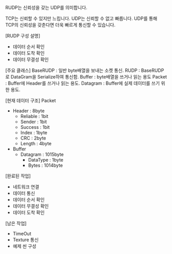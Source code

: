 RUDP는 신뢰성을 갖는 UDP를 의미합니다.

TCP는 신뢰할 수 있지만 느립니다.
UDP는 신뢰할 수 없고 빠릅니다.
UDP를 통해 TCP의 신뢰성을 갖춘다면 더욱 빠르게 통신할 수 있습니다.

[RUDP 구성 설명]
 - 데이터 순서 확인
 - 데이터 도착 확인
 - 데이터 무결성 확인

[주요 클래스]
BaseRUDP : 일반 byte배열을 보내는 소켓 통신.
RUDP : BaseRUDP로 DataGram을 Serialize하여 통신함.
Buffer : byte배열을 쓰거나 읽는 용도
Packet : Buffer에 Header를 쓰거나 읽는 용도.
Datagram : Buffer에 실제 데이터를 쓰기 위한 용도. 


[현재 데이터 구조]
Packet
 - Header : 8byte
    - Reliable : 1bit
    - Sender : 1bit
    - Success : 1bit
    - Index : 1byte
    - CRC : 2byte
    - Length : 4byte
 - Buffer
    - Datagram : 1015byte
        - DataType : 1byte
        - Bytes : 1014byte


[완료된 작업]
 - 네트워크 연결
 - 데이터 통신
 - 데이터 순서 확인
 - 데이터 무결성 확인
 - 데이터 도착 확인

[남은 작업]
 - TimeOut
 - Texture 통신
 - 예제 씬 구성
